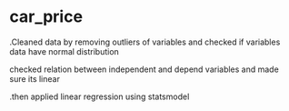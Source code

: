 # car_price
.Cleaned data by removing outliers of variables and checked if variables data have normal distribution

checked relation between independent and depend variables and made sure its linear

.then applied linear regression using statsmodel 
